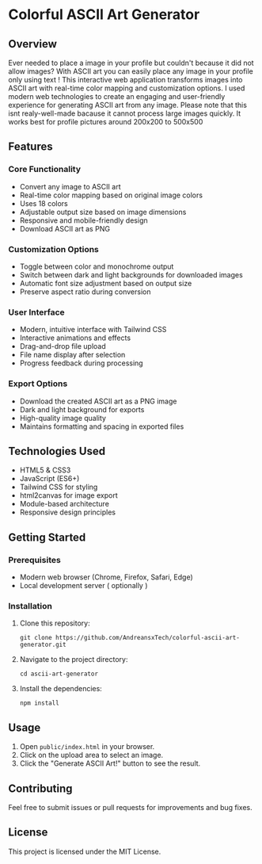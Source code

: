 # Colorful ASCII Art Generator

## Overview
Ever needed to place a image in your profile but couldn't because it did not allow images?
With ASCII art you can easily place any image in your profile only using text !
This interactive web application transforms images into ASCII art with real-time color mapping and customization options. 
I used modern web technologies to create an engaging and user-friendly experience for generating ASCII art from any image.
Please note that this isnt realy-well-made bacause it cannot process large images quickly. It works best for profile pictures around 200x200 to 500x500


## Features
### Core Functionality
- Convert any image to ASCII art
- Real-time color mapping based on original image colors
- Uses 18 colors
- Adjustable output size based on image dimensions
- Responsive and mobile-friendly design
- Download ASCII art as PNG

### Customization Options
- Toggle between color and monochrome output
- Switch between dark and light backgrounds for downloaded images
- Automatic font size adjustment based on output size
- Preserve aspect ratio during conversion

### User Interface
- Modern, intuitive interface with Tailwind CSS
- Interactive animations and effects
- Drag-and-drop file upload
- File name display after selection
- Progress feedback during processing

### Export Options
- Download the created ASCII art as a PNG image 
- Dark and light background for exports
- High-quality image quality
- Maintains formatting and spacing in exported files

## Technologies Used
- HTML5 & CSS3
- JavaScript (ES6+)
- Tailwind CSS for styling
- html2canvas for image export
- Module-based architecture
- Responsive design principles

## Getting Started

### Prerequisites
- Modern web browser (Chrome, Firefox, Safari, Edge)
- Local development server ( optionally )

### Installation
1. Clone this repository:
   ```
   git clone https://github.com/AndreansxTech/colorful-ascii-art-generator.git
   ```
2. Navigate to the project directory:
   ```
   cd ascii-art-generator
   ```
3. Install the dependencies:
   ```
   npm install
   ```

## Usage
1. Open `public/index.html` in your browser.
2. Click on the upload area to select an image.
3. Click the "Generate ASCII Art!" button to see the result.

## Contributing
Feel free to submit issues or pull requests for improvements and bug fixes.

## License
This project is licensed under the MIT License.
